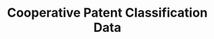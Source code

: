 ---
bigquery: https://console.cloud.google.com/bigquery?p=patents-public-data&d=cpc&page=dataset
citation: '“Cooperative Patent Classification” by the EPO and USPTO, for public use. '
contributors: EPO, USPTO
cost: None
description: Cooperative Patent Classification Data contains the scheme and definitions
  of the Cooperative Patent Classification system for classifying patent documents.
  The CPC is the result of a partnership between the EPO and the USPTO in their joint
  effort to develop a common, internationally compatible classification system for
  technical documents, in particular patent publications, which will be used by both
  offices in the patent granting process
documentation: https://www.cooperativepatentclassification.org/cpcSchemeAndDefinitions
last_edit: Mon, 04 Apr 2022 19:07:06 GMT
location: https://www.cooperativepatentclassification.org/index
maintained_by: USPTO, EPO
schema_fields: '[''ipcConcordant'', ''additional_only'', ''definition'', ''synonyms'',
  ''informative_references'', ''limiting_references'', ''not_allocatable'', ''date_revised'',
  ''informativeReferences'', ''glossary'', ''title_part'', ''child_groups'', ''dateRevised'',
  ''titleFull'', ''childGroups'', ''parents'', ''sizeCache'', ''symbol'', ''notAllocatable'',
  ''limitingReferences'', ''status'', ''children'', ''breakdownCode'', ''applicationReferences'',
  ''residualReferences'', ''level'', ''ipc_concordant'', ''residual_references'',
  ''titlePart'', ''application_references'', ''breakdown_code'', ''title_full'']'
shortname: cooperative_patent_classification
tags:
- patents
- science
title: Cooperative Patent Classification Data
uuid: 984374a7-16e9-4b35-9445-458daceb01bf
---